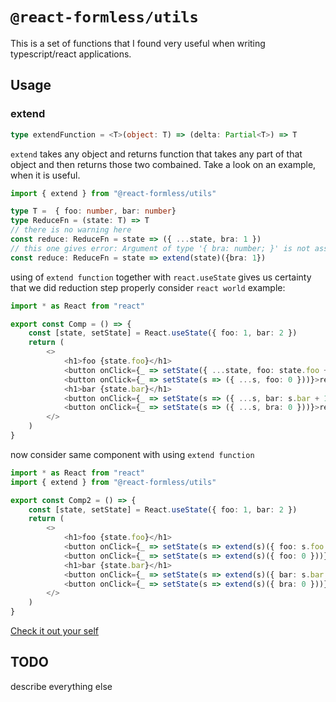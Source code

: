 # `@react-formless/utils`

This is a set of functions that I found very useful when writing typescript/react applications.

## Usage

### extend
```typescript
type extendFunction = <T>(object: T) => (delta: Partial<T>) => T
```

`extend` takes any object and returns function that takes any part of that object and then returns those two combained.
Take a look on an example, when it is useful. 

```typescript
import { extend } from "@react-formless/utils"

type T =  { foo: number, bar: number}
type ReduceFn = (state: T) => T
// there is no warning here
const reduce: ReduceFn = state => ({ ...state, bra: 1 })
// this one gives error: Argument of type '{ bra: number; }' is not assignable to parameter of type 'Partial<T>'.
const reduce: ReduceFn = state => extend(state)({bra: 1})
```

using of `extend function` together with `react.useState` gives us certainty that we did reduction step properly
consider `react world` example:

```typescript
import * as React from "react"

export const Comp = () => {
    const [state, setState] = React.useState({ foo: 1, bar: 2 })
    return (
        <>
            <h1>foo {state.foo}</h1>
            <button onClick={_ => setState({ ...state, foo: state.foo + 1 })}>+</button>
            <button onClick={_ => setState(s => ({ ...s, foo: 0 }))}>reset</button>
            <h1>bar {state.bar}</h1>
            <button onClick={_ => setState(s => ({ ...s, bar: s.bar + 1 }))}>+</button>
            <button onClick={_ => setState(s => ({ ...s, bra: 0 }))}>reset</button>
        </>
    )
}
```

now consider same component with using `extend function`

```typescript
import * as React from "react"
import { extend } from "@react-formless/utils"

export const Comp2 = () => {
    const [state, setState] = React.useState({ foo: 1, bar: 2 })
    return (
        <>
            <h1>foo {state.foo}</h1>
            <button onClick={_ => setState(s => extend(s)({ foo: s.foo + 1 }))}>+</button>
            <button onClick={_ => setState(s => extend(s)({ foo: 0 }))}>reset</button>
            <h1>bar {state.bar}</h1>
            <button onClick={_ => setState(s => extend(s)({ bar: s.bar + 1 }))}>+</button>
            <button onClick={_ => setState(s => extend(s)({ bra: 0 }))}>reset</button>
        </>
    )
}
```

[Check it out your self](https://stackblitz.com/edit/react-ts-n3sg2e?embed=1&file=index.tsx&hideExplorer=1)

## TODO

describe everything else
